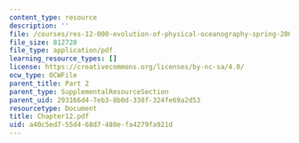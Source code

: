 ```yaml
---
content_type: resource
description: ''
file: /courses/res-12-000-evolution-of-physical-oceanography-spring-2007/a40c5ed755d468d7480efa4279fa921d_Chapter12.pdf
file_size: 812728
file_type: application/pdf
learning_resource_types: []
license: https://creativecommons.org/licenses/by-nc-sa/4.0/
ocw_type: OCWFile
parent_title: Part 2
parent_type: SupplementalResourceSection
parent_uid: 293166d4-7eb3-8b0d-338f-324fe69a2d53
resourcetype: Document
title: Chapter12.pdf
uid: a40c5ed7-55d4-68d7-480e-fa4279fa921d
---
```

